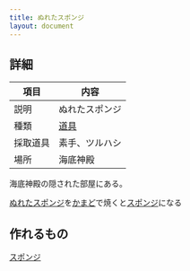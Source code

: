```yaml
---
title: ぬれたスポンジ
layout: document
---
```

## 詳細

|項目|内容|
|---|---|
|説明|ぬれたスポンジ|
|種類|[道具](道具)|
|採取道具|素手、ツルハシ|
|場所|海底神殿|

海底神殿の隠された部屋にある。

[ぬれたスポンジ](ぬれたスポンジ)を[かまど](かまど)で焼くと[スポンジ](スポンジ)になる

## 作れるもの

[スポンジ](スポンジ)
